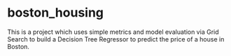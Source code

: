 # boston_housing
This is a project which uses simple metrics and model evaluation via Grid Search to build a Decision Tree Regressor to predict the price of a house in Boston.
